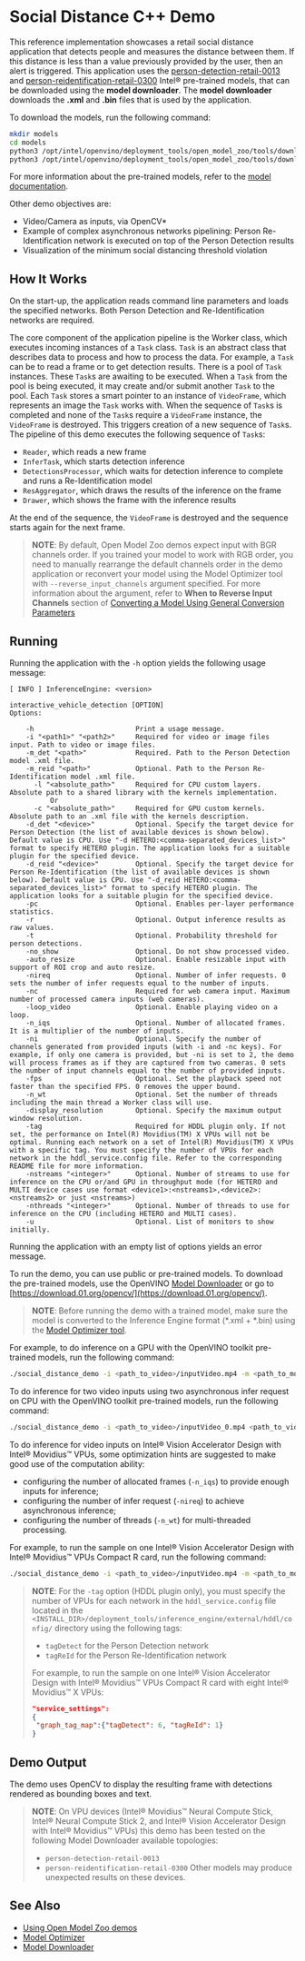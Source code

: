 # Social Distance C++ Demo

This reference implementation showcases a retail social distance application that detects people and measures the distance between them. If this distance is less than a value previously provided by the user, then an alert is triggered. This application uses the [person-detection-retail-0013](https://docs.openvinotoolkit.org/2021.3/_models_intel_person_detection_retail_0013_description_person_detection_retail_0013.html) and [person-reidentification-retail-0300](https://docs.openvinotoolkit.org/2021.3/_models_intel_person_reidentification_retail_0300_description_person_reidentification_retail_0300.html) Intel® pre-trained models, that can be downloaded using the **model downloader**. The **model downloader** downloads the __.xml__ and __.bin__ files that is used by the application.

To download the models, run the following command:

```bash
mkdir models
cd models
python3 /opt/intel/openvino/deployment_tools/open_model_zoo/tools/downloader/downloader.py --name person-detection-retail-0013 --precisions FP16-INT8
python3 /opt/intel/openvino/deployment_tools/open_model_zoo/tools/downloader/downloader.py --name person-reidentification-retail-0300 --precisions FP16-INT8
```

For more information about the pre-trained models, refer to the [model documentation](../../models/intel/index.md).

Other demo objectives are:
* Video/Camera as inputs, via OpenCV\*
* Example of complex asynchronous networks pipelining: Person Re-Identification network is executed on top of the Person Detection results
* Visualization of the minimum social distancing threshold violation

## How It Works

On the start-up, the application reads command line parameters and loads the specified networks. Both Person Detection and Re-Identification networks are required.

The core component of the application pipeline is the Worker class, which executes incoming instances of a `Task` class.
`Task` is an abstract class that describes data to process and how to process the data.
For example, a `Task` can be to read a frame or to get detection results.
There is a pool of `Task` instances. These `Task`s are awaiting to be executed.
When a `Task` from the pool is being executed, it may create and/or submit another `Task` to the pool.
Each `Task` stores a smart pointer to an instance of `VideoFrame`, which represents an image the `Task` works with.
When the sequence of `Task`s is completed and none of the `Task`s require a `VideoFrame` instance, the `VideoFrame` is destroyed.
This triggers creation of a new sequence of `Task`s.
The pipeline of this demo executes the following sequence of `Task`s:
* `Reader`, which reads a new frame
* `InferTask`, which starts detection inference
* `DetectionsProcessor`, which waits for detection inference to complete and runs a Re-Identification model
* `ResAggregator`, which draws the results of the inference on the frame
* `Drawer`, which shows the frame with the inference results

At the end of the sequence, the `VideoFrame` is destroyed and the sequence starts again for the next frame.

> **NOTE**: By default, Open Model Zoo demos expect input with BGR channels order. If you trained your model to work with RGB order, you need to manually rearrange the default channels order in the demo application or reconvert your model using the Model Optimizer tool with `--reverse_input_channels` argument specified. For more information about the argument, refer to **When to Reverse Input Channels** section of [Converting a Model Using General Conversion Parameters](https://docs.openvinotoolkit.org/latest/_docs_MO_DG_prepare_model_convert_model_Converting_Model_General.html)

## Running

Running the application with the <code>-h</code> option yields the following usage message:
```
[ INFO ] InferenceEngine: <version>

interactive_vehicle_detection [OPTION]
Options:

    -h                         Print a usage message.
    -i "<path1>" "<path2>"     Required for video or image files input. Path to video or image files.
    -m_det "<path>"            Required. Path to the Person Detection model .xml file.
    -m_reid "<path>"           Optional. Path to the Person Re-Identification model .xml file.
      -l "<absolute_path>"     Required for CPU custom layers. Absolute path to a shared library with the kernels implementation.
          Or
      -c "<absolute_path>"     Required for GPU custom kernels. Absolute path to an .xml file with the kernels description.
    -d_det "<device>"          Optional. Specify the target device for Person Detection (the list of available devices is shown below). Default value is CPU. Use "-d HETERO:<comma-separated_devices_list>" format to specify HETERO plugin. The application looks for a suitable plugin for the specified device.
    -d_reid "<device>"         Optional. Specify the target device for Person Re-Identification (the list of available devices is shown below). Default value is CPU. Use "-d_reid HETERO:<comma-separated_devices_list>" format to specify HETERO plugin. The application looks for a suitable plugin for the specified device.
    -pc                        Optional. Enables per-layer performance statistics.
    -r                         Optional. Output inference results as raw values.
    -t                         Optional. Probability threshold for person detections.
    -no_show                   Optional. Do not show processed video.
    -auto_resize               Optional. Enable resizable input with support of ROI crop and auto resize.
    -nireq                     Optional. Number of infer requests. 0 sets the number of infer requests equal to the number of inputs.
    -nc                        Required for web camera input. Maximum number of processed camera inputs (web cameras).
    -loop_video                Optional. Enable playing video on a loop.
    -n_iqs                     Optional. Number of allocated frames. It is a multiplier of the number of inputs.
    -ni                        Optional. Specify the number of channels generated from provided inputs (with -i and -nc keys). For example, if only one camera is provided, but -ni is set to 2, the demo will process frames as if they are captured from two cameras. 0 sets the number of input channels equal to the number of provided inputs.
    -fps                       Optional. Set the playback speed not faster than the specified FPS. 0 removes the upper bound.
    -n_wt                      Optional. Set the number of threads including the main thread a Worker class will use.
    -display_resolution        Optional. Specify the maximum output window resolution.
    -tag                       Required for HDDL plugin only. If not set, the performance on Intel(R) Movidius(TM) X VPUs will not be optimal. Running each network on a set of Intel(R) Movidius(TM) X VPUs with a specific tag. You must specify the number of VPUs for each network in the hddl_service.config file. Refer to the corresponding README file for more information.
    -nstreams "<integer>"      Optional. Number of streams to use for inference on the CPU or/and GPU in throughput mode (for HETERO and MULTI device cases use format <device1>:<nstreams1>,<device2>:<nstreams2> or just <nstreams>)
    -nthreads "<integer>"      Optional. Number of threads to use for inference on the CPU (including HETERO and MULTI cases).
    -u                         Optional. List of monitors to show initially.
```

Running the application with an empty list of options yields an error message.

To run the demo, you can use public or pre-trained models. To download the pre-trained models, use the OpenVINO [Model Downloader](../../tools/downloader/README.md) or go to [https://download.01.org/opencv/](https://download.01.org/opencv/).

> **NOTE**: Before running the demo with a trained model, make sure the model is converted to the Inference Engine format (\*.xml + \*.bin) using the [Model Optimizer tool](https://docs.openvinotoolkit.org/latest/_docs_MO_DG_Deep_Learning_Model_Optimizer_DevGuide.html).

For example, to do inference on a GPU with the OpenVINO toolkit pre-trained models, run the following command:

```sh
./social_distance_demo -i <path_to_video>/inputVideo.mp4 -m <path_to_model>/person-detection-retail-0013.xml -m_reid <path_to_model>/person-reidentification-retail-0300.xml -d_det GPU
```

To do inference for two video inputs using two asynchronous infer request on CPU with the OpenVINO toolkit pre-trained models, run the following command:
```sh
./social_distance_demo -i <path_to_video>/inputVideo_0.mp4 <path_to_video>/inputVideo_1.mp4 -m <path_to_model>/person-detection-retail-0013.xml -m_reid <path_to_model>/person-reidentification-retail-0300.xml -d_det CPU -d_reid CPU -nireq 2
```

To do inference for video inputs on Intel® Vision Accelerator Design with Intel® Movidius™ VPUs, some optimization hints are suggested to make good use of the computation ability:

* configuring the number of allocated frames (`-n_iqs`) to provide enough inputs for inference;
* configuring the number of infer request (`-nireq`) to achieve asynchronous inference;
* configuring the number of threads (`-n_wt`) for multi-threaded processing.

For example, to run the sample on one Intel® Vision Accelerator Design with Intel® Movidius™ VPUs Compact R card, run the following command:
```sh
./social_distance_demo -i <path_to_video>/inputVideo.mp4 -m <path_to_model>/person-detection-retail-0013.xml -m_reid <path_to_model>/person-reidentification-retail-0300.xml  -d_det HDDL -d_reid HDDL -n_iqs 10 -n_wt 4 -nireq 10
```

> **NOTE**: For the `-tag` option (HDDL plugin only), you must specify the number of VPUs for each network in the `hddl_service.config` file located in the `<INSTALL_DIR>/deployment_tools/inference_engine/external/hddl/config/` directory using the following tags:
> * `tagDetect` for the Person Detection network
> * `tagReId` for the Person Re-Identification network
>
> For example, to run the sample on one Intel® Vision Accelerator Design with Intel® Movidius™ VPUs Compact R card with eight Intel&reg; Movidius&trade; X VPUs:
> ```json
> "service_settings":
> {
>  "graph_tag_map":{"tagDetect": 6, "tagReId": 1}
> }
> ```


## Demo Output

The demo uses OpenCV to display the resulting frame with detections rendered as bounding boxes and text.

> **NOTE**: On VPU devices (Intel® Movidius™ Neural Compute Stick, Intel® Neural Compute Stick 2, and Intel® Vision Accelerator Design with Intel® Movidius™ VPUs) this demo has been tested on the following Model Downloader available topologies:
>* `person-detection-retail-0013`
>* `person-reidentification-retail-0300`
> Other models may produce unexpected results on these devices.

## See Also
* [Using Open Model Zoo demos](../README.md)
* [Model Optimizer](https://docs.openvinotoolkit.org/latest/_docs_MO_DG_Deep_Learning_Model_Optimizer_DevGuide.html)
* [Model Downloader](../../tools/downloader/README.md)

